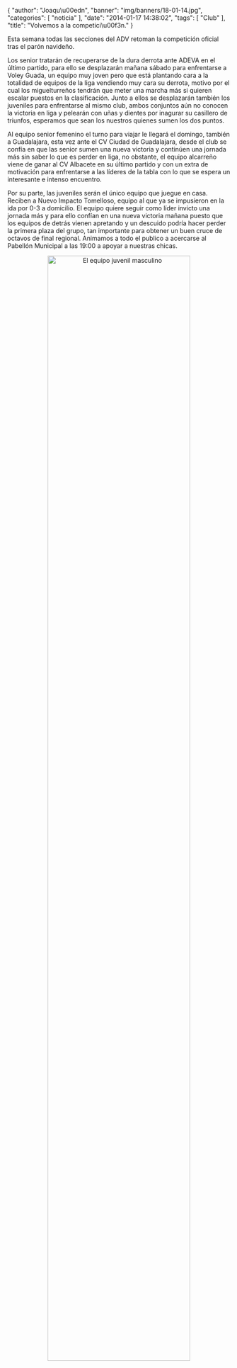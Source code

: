 {
  "author": "Joaqu\u00edn", 
  "banner": "img/banners/18-01-14.jpg", 
  "categories": [
    "noticia"
  ], 
  "date": "2014-01-17 14:38:02", 
  "tags": [
    "Club"
  ], 
  "title": "Volvemos a la competici\u00f3n."
}

Esta semana todas las secciones del ADV retoman la competición oficial tras el parón navideño.

Los senior tratarán de recuperarse de la dura derrota ante ADEVA en el último partido, para ello se desplazarán mañana sábado para enfrentarse a Voley Guada, un equipo muy joven pero que está plantando cara a la totalidad de equipos de la liga vendiendo muy cara su derrota, motivo por el cual los miguelturreños tendrán que meter una marcha más si quieren escalar puestos en la clasificación. Junto a ellos se desplazarán también los juveniles para enfrentarse al mismo club, ambos conjuntos aún no conocen la victoria en liga y pelearán con uñas y dientes por inagurar su casillero de triunfos, esperamos que sean los nuestros quienes sumen los dos puntos.

Al equipo senior femenino el turno para viajar le llegará el domingo, también a Guadalajara, esta vez ante el CV Ciudad de Guadalajara, desde el club se confía en que las senior sumen una nueva victoria y continúen una jornada más sin saber lo que es perder en liga, no obstante, el equipo alcarreño viene de ganar al CV Albacete en su último partido y con un extra de motivación para enfrentarse a las líderes de la tabla con lo que se espera un interesante e intenso encuentro.

Por su parte, las juveniles serán el único equipo que juegue en casa. Reciben a Nuevo Impacto Tomelloso, equipo al que ya se impusieron en la ida por 0-3 a domicilio. El equipo quiere seguir como líder invicto una jornada más y para ello confían en una nueva victoria mañana puesto que los equipos de detrás vienen apretando y un descuido podría hacer perder la primera plaza del grupo, tan importante para obtener un buen cruce de octavos de final regional. Animamos a todo el publico a acercarse al Pabellón Municipal a las 19:00 a apoyar a nuestras chicas.


<center>
<a target="_new" href="http://www.advmiguelturra.org/drupal/sites/default/files/18-01-14.jpg"> 
<img alt="El equipo juvenil masculino" width="80%" align="center" src="http://www.advmiguelturra.org/drupal/sites/default/files/18-01-14.jpg"/> </a>
</center>

